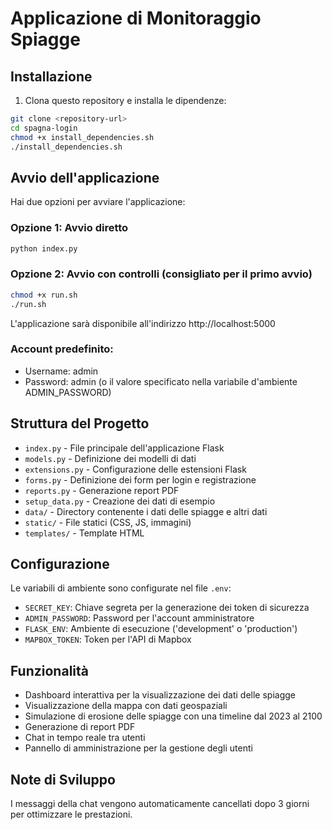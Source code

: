 # Applicazione di Monitoraggio Spiagge

## Installazione

1. Clona questo repository e installa le dipendenze:
```bash
git clone <repository-url>
cd spagna-login
chmod +x install_dependencies.sh
./install_dependencies.sh
```

## Avvio dell'applicazione

Hai due opzioni per avviare l'applicazione:

### Opzione 1: Avvio diretto
```bash
python index.py
```

### Opzione 2: Avvio con controlli (consigliato per il primo avvio)
```bash
chmod +x run.sh
./run.sh
```

L'applicazione sarà disponibile all'indirizzo http://localhost:5000

### Account predefinito:
- Username: admin
- Password: admin (o il valore specificato nella variabile d'ambiente ADMIN_PASSWORD)

## Struttura del Progetto

- `index.py` - File principale dell'applicazione Flask
- `models.py` - Definizione dei modelli di dati
- `extensions.py` - Configurazione delle estensioni Flask
- `forms.py` - Definizione dei form per login e registrazione
- `reports.py` - Generazione report PDF
- `setup_data.py` - Creazione dei dati di esempio
- `data/` - Directory contenente i dati delle spiagge e altri dati
- `static/` - File statici (CSS, JS, immagini)
- `templates/` - Template HTML

## Configurazione

Le variabili di ambiente sono configurate nel file `.env`:

- `SECRET_KEY`: Chiave segreta per la generazione dei token di sicurezza
- `ADMIN_PASSWORD`: Password per l'account amministratore
- `FLASK_ENV`: Ambiente di esecuzione ('development' o 'production')
- `MAPBOX_TOKEN`: Token per l'API di Mapbox

## Funzionalità

- Dashboard interattiva per la visualizzazione dei dati delle spiagge
- Visualizzazione della mappa con dati geospaziali
- Simulazione di erosione delle spiagge con una timeline dal 2023 al 2100
- Generazione di report PDF
- Chat in tempo reale tra utenti
- Pannello di amministrazione per la gestione degli utenti

## Note di Sviluppo

I messaggi della chat vengono automaticamente cancellati dopo 3 giorni per ottimizzare le prestazioni.

